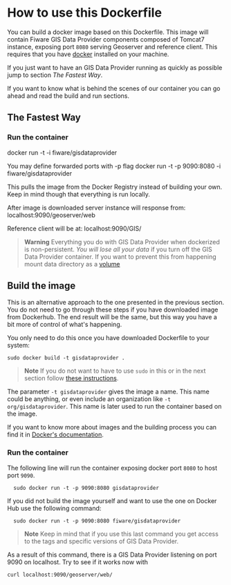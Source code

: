 # How to use this Dockerfile

You can build a docker image based on this Dockerfile. This image will contain Fiware GIS Data Provider components composed of Tomcat7 instance, exposing port `8080` serving Geoserver and reference client. This requires that you have [docker](https://docs.docker.com/installation/) installed on your machine.

If you just want to have an GIS Data Provider running as quickly as possible jump to section *The Fastest Way*.

If you want to know what is behind the scenes of our container you can go ahead and read the build and run sections.

## The Fastest Way

### Run the container

docker run -t -i fiware/gisdataprovider

You may define forwarded ports with -p flag
docker run -t -p 9090:8080 -i fiware/gisdataprovider


This pulls the image from the Docker Registry instead of building your own. Keep in mind though that everything is run locally. 

After image is downloaded server instance will response from: localhost:9090/geoserver/web

Reference client will be at: localhost:9090/GIS/

> **Warning**
> Everything you do with GIS Data Provider when dockerized is non-persistent. *You will lose all your data* if you turn off the GIS Data Provider container.
> If you want to prevent this from happening mount data directory as a [volume](https://docs.docker.com/userguide/dockervolumes/)

## Build the image

This is an alternative approach to the one presented in the previous section. You do not need to go through these steps if you have downloaded image from Dockerhub. The end result will be the same, but this way you have a bit more of control of what's happening.

You only need to do this once you have downloaded Dockerfile to your system:

    sudo docker build -t gisdataprovider .

> **Note**
> If you do not want to have to use `sudo` in this or in the next section follow [these instructions](http://askubuntu.com/questions/477551/how-can-i-use-docker-without-sudo).


The parameter `-t gisdataprovider` gives the image a name. This name could be anything, or even include an organization like `-t org/gisdataprovider`. This name is later used to run the container based on the image.

If you want to know more about images and the building process you can find it in [Docker's documentation](https://docs.docker.com/userguide/dockerimages/).
    
### Run the container

The following line will run the container exposing docker port `8080` to host port `9090`.

      sudo docker run -t -p 9090:8080 gisdataprovider

If you did not build the image yourself and want to use the one on Docker Hub use the following command:

      sudo docker run -t -p 9090:8080 fiware/gisdataprovider

> **Note**
> Keep in mind that if you use this last command you get access to the tags and specific versions of GIS Data Provider.

As a result of this command, there is a GIS Data Provider listening on port 9090 on localhost. Try to see if it works now with

    curl localhost:9090/geoserver/web/
